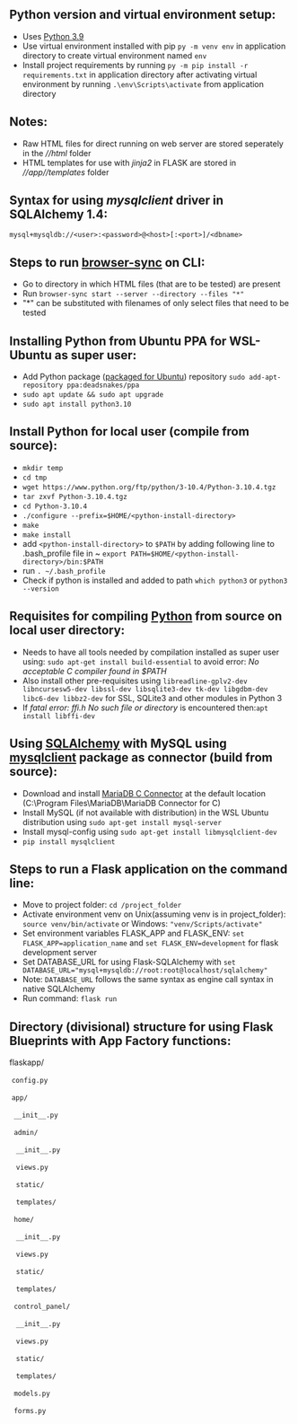 ## Python version and virtual environment setup:
* Uses [Python 3.9](https://www.python.org/downloads/release/python-3913/)
* Use virtual environment installed with pip `py -m venv env` in application directory to create virtual environment named `env`
* Install project requirements by running `py -m pip install -r requirements.txt` in application directory after activating virtual environment by running `.\env\Scripts\activate` from application directory

## Notes:
* Raw HTML files for direct running on web server are stored seperately in the *//html* folder
* HTML templates for use with *jinja2* in FLASK are stored in *//app//templates* folder

## Syntax for using *mysqlclient* driver in SQLAlchemy 1.4:
`mysql+mysqldb://<user>:<password>@<host>[:<port>]/<dbname>`

## Steps to run [browser-sync](https://browsersync.io/) on CLI:

* Go to directory in which HTML files (that are to be tested) are present
* Run `browser-sync start --server --directory --files "*"`
* "\*" can be substituted with filenames of only select files that need to be tested

## Installing Python from Ubuntu PPA for WSL-Ubuntu as super user:
* Add Python package ([packaged for Ubuntu](https://launchpad.net/~deadsnakes/+archive/ubuntu/ppa)) repository `sudo add-apt-repository ppa:deadsnakes/ppa`
* `sudo apt update && sudo apt upgrade`
* `sudo apt install python3.10`

## Install Python for local user (compile from source):
* `mkdir temp`
* `cd tmp`
* `wget https://www.python.org/ftp/python/3-10.4/Python-3.10.4.tgz`
* `tar zxvf Python-3.10.4.tgz`
* `cd Python-3.10.4`
* `./configure --prefix=$HOME/<python-install-directory>`
* `make`
* `make install`
* add `<python-install-directory>` to `$PATH` by adding following line to .bash_profile file in ~ 
	`export PATH=$HOME/<python-install-directory>/bin:$PATH`
* run `. ~/.bash_profile`
* Check if python is installed and added to path `which python3` or `python3 --version`

## Requisites for compiling [Python](https://www.python.org/downloads/) from source on local user directory:
* Needs to have all tools needed by compilation installed as super user using: `sudo apt-get install build-essential` to avoid error: *No acceptable C compiler found in $PATH*
* Also install other pre-requisites using `libreadline-gplv2-dev libncursesw5-dev libssl-dev libsqlite3-dev tk-dev libgdbm-dev libc6-dev libbz2-dev` for SSL, SQLite3 and other modules in Python 3
* If *fatal error: ffi.h No such file or directory* is encountered then:`apt install libffi-dev`

## Using [SQLAlchemy](https://www.sqlalchemy.org/) with MySQL using [mysqlclient](https://pypi.org/project/mysqlclient/) package as connector (build from source):
* Download and install [MariaDB C Connector](https://mariadb.com/downloads/connectors/) at the default location (C:\Program Files\MariaDB\MariaDB Connector for C)
* Install MySQL (if not available with distribution) in the WSL Ubuntu distribution using `sudo apt-get install mysql-server`
* Install mysql-config using `sudo apt-get install libmysqlclient-dev`
* `pip install mysqlclient`

## Steps to run a Flask application on the command line:
* Move to project folder: `cd /project_folder`
* Activate environment venv on Unix(assuming venv is in project_folder): `source venv/bin/activate` or Windows: `"venv/Scripts/activate"`
* Set environment variables FLASK_APP and FLASK_ENV: `set FLASK_APP=application_name` and `set FLASK_ENV=development` for flask development server
* Set DATABASE_URL for using Flask-SQLAlchemy with `set DATABASE_URL="mysql+mysqldb://root:root@localhost/sqlalchemy"`
* Note: `DATABASE_URL` follows the same syntax as engine call syntax in native SQLAlchemy 
* Run command: `flask run`


## Directory (divisional) structure for using Flask Blueprints with App Factory functions:
flaskapp/


&nbsp;`config.py`


&nbsp;`app/`


&nbsp;&nbsp;`__init__.py`


&nbsp;&nbsp;`admin/`


&nbsp;&nbsp;&nbsp;`__init__.py`


&nbsp;&nbsp;&nbsp;`views.py`


&nbsp;&nbsp;&nbsp;`static/`


&nbsp;&nbsp;&nbsp;`templates/`


&nbsp;&nbsp;`home/`


&nbsp;&nbsp;&nbsp;`__init__.py`


&nbsp;&nbsp;&nbsp;`views.py`


&nbsp;&nbsp;&nbsp;`static/`


&nbsp;&nbsp;&nbsp;`templates/`
	    

&nbsp;&nbsp;`control_panel/`


&nbsp;&nbsp;&nbsp;`__init__.py`


&nbsp;&nbsp;&nbsp;`views.py`


&nbsp;&nbsp;&nbsp;`static/`


&nbsp;&nbsp;&nbsp;`templates/`


&nbsp;&nbsp;`models.py`


&nbsp;&nbsp;`forms.py`
